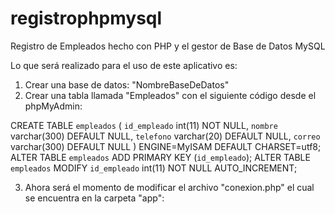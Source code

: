 # registrophpmysql
Registro de Empleados hecho con PHP y el gestor de Base de Datos MySQL

Lo que será realizado para el uso de este aplicativo es:
 
 1. Crear una base de datos: "NombreBaseDeDatos"
 2. Crear una tabla llamada "Empleados" con el siguiente código desde el phpMyAdmin:
 
 CREATE TABLE `empleados` (
  `id_empleado` int(11) NOT NULL,
  `nombre` varchar(300) DEFAULT NULL,
  `telefono` varchar(20) DEFAULT NULL,
  `correo` varchar(300) DEFAULT NULL
) ENGINE=MyISAM DEFAULT CHARSET=utf8;
ALTER TABLE `empleados`
  ADD PRIMARY KEY (`id_empleado`);
ALTER TABLE `empleados`
  MODIFY `id_empleado` int(11) NOT NULL AUTO_INCREMENT;

3. Ahora será el momento de modificar el archivo "conexion.php" el cual se encuentra en la carpeta "app":
<?php
$nombreservidor = "localhost"; //el nombre de su servidor
$nombreusuario = "root"; // el nombre del usuario de entrada a phpMyAdmin
$contrasenia = "su contraseña"; //contraseña phpMyAdmin
$basededatos = "NombreBaseDeDatos"; //nombre de su base de datos

*Habiendo realizado estas modificaciones, quedamos listos para realizar el uso de este Aplicativo Web!
Espero que podamos trabajar para mejorarlo!
